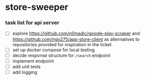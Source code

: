 # store-sweeper

### task list for api server

- [ ] explore https://github.com/n0madic/google-play-scraper and https://github.com/ngo275/app-store-client as alternatives to repositories provided for inspiration in the ticket
- [ ] set up docker compose for local testing
- [ ] decide response structure for `/search` endpoint
- [ ] implement endpoint
- [ ] add unit tests
- [ ] add logging
